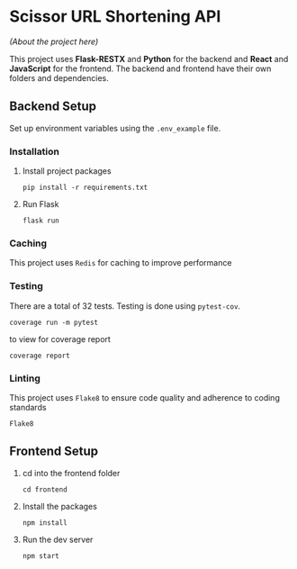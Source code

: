 # Scissor URL Shortening API
*(About the project here)*

 This project uses **Flask-RESTX** and **Python** for the backend and **React** and **JavaScript** for the frontend. The backend and frontend have their own folders and dependencies.

## Backend Setup
Set up environment variables using the `.env_example` file.

### Installation 
1. Install project packages
   ```
   pip install -r requirements.txt
   ```
2. Run Flask
   ```
   flask run
   ```

### Caching
This project uses `Redis` for caching to improve performance

### Testing
There are a total of 32 tests. Testing is done using `pytest-cov`.
```
coverage run -m pytest
```
to view for coverage report
```
coverage report
```

### Linting
This project uses `Flake8` to ensure code quality and adherence to coding standards
```
Flake8
```

## Frontend Setup
1. cd into the frontend folder
   ```
   cd frontend
   ```
2. Install the packages
   ```
   npm install
   ```
3. Run the dev server
   ```
   npm start
   ```
